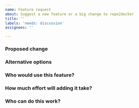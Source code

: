 ```yaml
---
name: Feature request
about: Suggest a new feature or a big change to repo2docker
title: ''
labels: 'needs: discussion'
assignees: ''

---
```

<!-- Thank you for contributing. These HTML commments will not render in the issue, but you can delete them once you've read them if you prefer! -->

### Proposed change
<!-- Use this section to describe the feature you'd like to be added. -->


### Alternative options
<!-- Use this section to describe alternative options and why you've decided on the proposed feature above. -->


### Who would use this feature?
<!-- Describe the audience for this feature. This information will affect who chooses to work on the feature with you. -->


### How much effort will adding it take?
<!-- Try to estimate how much work adding this feature will require. This information will affect who chooses to work on the feature with you. -->


### Who can do this work?
<!-- What skills are needed? Who can be recruited to add this feature? This information will affect who chooses to work on the feature with you. -->

